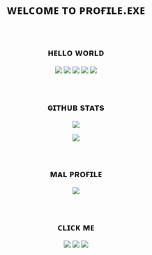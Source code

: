 <h1 align="center">ᴡᴇʟᴄᴏᴍᴇ ᴛᴏ ᴘʀᴏғɪʟᴇ.ᴇxᴇ</h1>

<br>

<h2 align="center">ʜᴇʟʟᴏ ᴡᴏʀʟᴅ</h2>
<p align="center">
<img src="https://img.shields.io/badge/node.js%20-%2343853D.svg?&style=for-the-badge&logo=node.js&logoColor=white"/> <img src="https://img.shields.io/badge/javascript%20-%23323330.svg?&style=for-the-badge&logo=javascript&logoColor=%23F7DF1E"/> <img src="https://img.shields.io/badge/typescript%20-%23007ACC.svg?&style=for-the-badge&logo=typescript&logoColor=white"/> <img src="https://img.shields.io/badge/HTML5-E34F26?style=for-the-badge&logo=html5&logoColor=white"/> <img src="https://img.shields.io/badge/CSS3-1572B6?style=for-the-badge&logo=css3&logoColor=white"/>
</p>

<br>

<h2 align="center">ɢɪᴛʜᴜʙ sᴛᴀᴛs</h2>
<p align="center">
<img align="top" src="https://github-readme-stats.vercel.app/api?username=Mephysics&show_icons=true&count_private=true&include_all_commits=true&title_color=151515&icon_color=bb2acf&text_color=777&bg_color=ffffff">
</p>
<p align="center">
<img align="bottom" src="https://github-readme-stats.vercel.app/api/top-langs?username=Mephysics&title_color=333&text_color=777&layout=compact">
</p>

<br>

<h2 align="center">ᴍᴀʟ ᴘʀᴏғɪʟᴇ</h2>
<p align="center">
<a href="https://myanimelist.net/profile/Mephysics"><img src="https://malsignature.com/?/view?username=Mephysics&style=normal"></a>
</p>

<br>

<h2 align="center">ᴄʟɪᴄᴋ ᴍᴇ</h2>
<p align="center">
<a href="https://discordapp.com/users/527415996508536832"><img src="https://img.shields.io/badge/-Discord-7289DA?style=for-the-badge&logo=discord&logoColor=white"/></a>
<a href="https://twitter.com/Mephysicz"><img src="https://img.shields.io/badge/Twitter-1DA1F2?style=for-the-badge&logo=twitter&logoColor=white"/></a>
<a href="https://steamcommunity.com/id/retzs/"><img src="https://img.shields.io/badge/Steam-000000?style=for-the-badge&logo=steam&logoColor=white"/></a>
</p>
